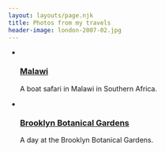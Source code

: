 ```yaml
---
layout: layouts/page.njk
title: Photos from my travels
header-image: london-2007-02.jpg
---
```




<div class="page-area">

<ul class="photos-grid">
	<li>
		<a href="/photos/malawi-boat-safari/">
		<img src="/images/photos/malawi-safari/malawi-boat-safari-5.jpg" class="img-responsive" alt="">
		<h3>Malawi</h3></a>
		<p>A boat safari in Malawi in Southern Africa.</p>
	</li>
	<li>
		<a href="A day at the Brooklyn Botanical Gardens.">
		<img src="/images/photos/Brooklyn-botanical/2015-05-03-NYC-160.jpg" class="img-responsive" alt="">
		<h3>Brooklyn Botanical Gardens</h3></a>
		<p>A day at the Brooklyn Botanical Gardens.</p>
	</li>
</ul>

</div>